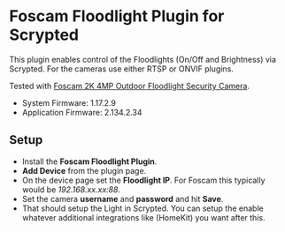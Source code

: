 # Foscam Floodlight Plugin for Scrypted

This plugin enables control of the Floodlights (On/Off and Brightness) via Scrypted. For the cameras use either RTSP or ONVIF plugins.

Tested with [Foscam 2K 4MP Outdoor Floodlight Security Camera](https://www.foscammall.com/products/foscam-security-motion-tracking-floodlight-camera).

* System Firmware: 1.17.2.9
* Application Firmware: 2.134.2.34

## Setup

* Install the **Foscam Floodlight Plugin**.
* **Add Device** from the plugin page.
* On the device page set the **Floodlight IP**. For Foscam this typically would be *192.168.xx.xx:88*.
* Set the camera **username** and **password** and hit **Save**.
* That should setup the Light in Scrypted. You can setup the enable whatever additional integrations like (HomeKit) you want after this.
